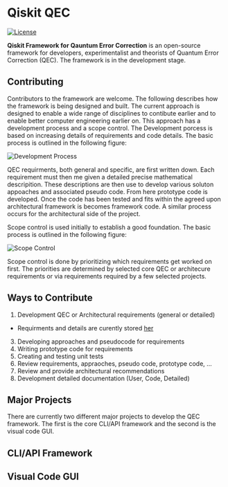 # Qiskit QEC
[![License](https://img.shields.io/github/license/Qiskit/qiskit-terra.svg?style=popout-square)](https://opensource.org/licenses/Apache-2.0)

**Qiskit Framework for Qauntum Error Correction** is an open-source framework for developers, experimentalist and theorists of Quantum Error Correction (QEC). The framework is in the development stage.

## Contributing 

Contributors to the framework are welcome. The following describes how the framework is being designed and built. The current approach is designed to enable a wide range of disciplines to contibute earlier and to enable better computer engineering earlier on. This approach has a development process and a scope control. The Development porcess is based on increasing details of requirements and code details. The basic process is outlined in the following figure:

![Development Process](https://github.com/Qiskit/qiskit-qec/blob/develop/docs/images/DevelopmentProcessv1.png?raw=true "Development Process")

QEC requirments, both general and specific, are first written down. Each requirement must then me given a detailed precise mathematical descripition. These descriptions are then use to develop various soluton appoaches and associated pseudo code. From here prototype code is developed. Once the code has been tested and fits within the agreed upon architectural framework is becomes framework code. A similar process occurs for the architectural side of the project.

Scope control is used initially to establish a good foundation.  The basic process is outlined in the following figure:

![Scope Control](https://github.com/Qiskit/qiskit-qec/blob/develop/docs/images/ScopeControlv1.png?raw=true "Scope Control")

Scope control is done by prioritizing which requirements get worked on first. The priorities are determined by selected core QEC or architecure requirements or via requirements required by a few selected projects.


## Ways to Contribute

1. Development QEC or Architectural requirements (general or detailed)
  - Requirments and details are curently stored [her](https://github.com/Qiskit/qiskit-qec/blob/develop/docs/Requirements.md)
3. Developing approaches and pseudocode for requirements
4. Writing prototype code for requirements
5. Creating and testing unit tests
6. Review requirements, appraoches, pseudo code, prototype code, ...
7. Review and provide architectural recommendations
8. Development detailed documentation (User, Code, Detailed)


## Major Projects

There are currently two different major projects to develop the QEC framework. The first is the core CLI/API framework and the second is the visual code GUI.


## CLI/API Framework

## Visual Code GUI


